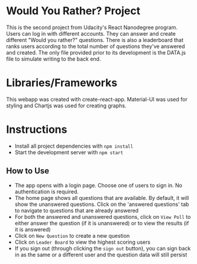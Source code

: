 # Would You Rather? Project

This is the second project from Udacity's React Nanodegree program. Users can log in with different accounts.  They can answer and create different "Would you rather?" questions. There is also a leaderboard that ranks users according to the total number of questions they've answered and created. The only file provided prior to its development is the DATA.js file to simulate writing to the back end.

# Libraries/Frameworks

This webapp was created with create-react-app. Material-UI was used for styling and Chartjs was used for creating graphs.

# Instructions

* Install all project dependencies with `npm install`
* Start the development server with `npm start`

## How to Use

* The app opens with a login page.  Choose one of users to sign in. No authentication is required.
* The home page shows all questions that are available. By default, it will show the unanswered questions. Click on the 'answered questions' tab to navigate to questions that are already answered
* For both the answered and unanswered questions, click on `View Poll` to either answer the question (if it is unanswered) or to view the results (if it is answered)
* Click on `New Question` to create a new question
* Click on `Leader Board` to view the highest scoring users
* If you sign out (through clicking the `sign out` button), you can sign back in as the same or a different user and the question data will still persist
